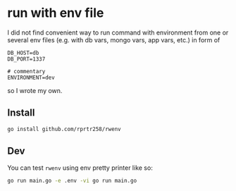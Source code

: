 # run with env file

I did not find convenient way to run command with environment from one or several env files (e.g. with db vars, mongo vars, app vars, etc.) in form of
```env
DB_HOST=db
DB_PORT=1337

# commentary
ENVIRONMENT=dev
```
so I wrote my own.

## Install
```bash
go install github.com/rprtr258/rwenv
```

## Dev
You can test `rwenv` using env pretty printer like so:
```bash
go run main.go -e .env -vi go run main.go
```

